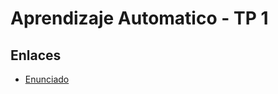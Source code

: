 # Aprendizaje Automatico - TP 1

## Enlaces

*  [Enunciado](https://github.com/mastery-tps/aa-tp1/blob/main/docs/Enunciado.pdf)

